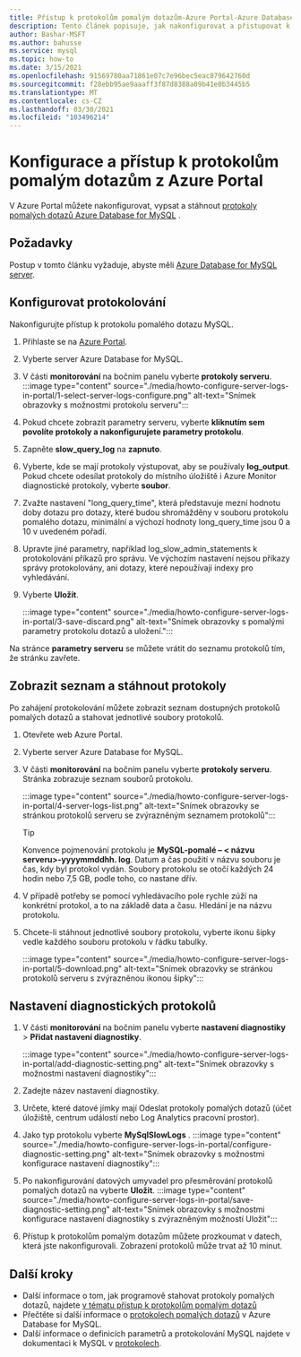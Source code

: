 ```yaml
---
title: Přístup k protokolům pomalým dotazům-Azure Portal-Azure Database for MySQL
description: Tento článek popisuje, jak nakonfigurovat a přistupovat k pomalým protokolům v Azure Database for MySQL z Azure Portal.
author: Bashar-MSFT
ms.author: bahusse
ms.service: mysql
ms.topic: how-to
ms.date: 3/15/2021
ms.openlocfilehash: 91569780aa71861e07c7e96bec5eac879642760d
ms.sourcegitcommit: f28ebb95ae9aaaff3f87d8388a09b41e0b3445b5
ms.translationtype: MT
ms.contentlocale: cs-CZ
ms.lasthandoff: 03/30/2021
ms.locfileid: "103496214"
---
```

# <a name="configure-and-access-slow-query-logs-from-the-azure-portal"></a>Konfigurace a přístup k protokolům pomalým dotazům z Azure Portal

V Azure Portal můžete nakonfigurovat, vypsat a stáhnout [protokoly pomalých dotazů Azure Database for MySQL](concepts-server-logs.md) .

## <a name="prerequisites"></a>Požadavky
Postup v tomto článku vyžaduje, abyste měli [Azure Database for MySQL server](quickstart-create-mysql-server-database-using-azure-portal.md).

## <a name="configure-logging"></a>Konfigurovat protokolování
Nakonfigurujte přístup k protokolu pomalého dotazu MySQL. 

1. Přihlaste se na [Azure Portal](https://portal.azure.com/).

2. Vyberte server Azure Database for MySQL.

3. V části **monitorování** na bočním panelu vyberte **protokoly serveru**. 
   :::image type="content" source="./media/howto-configure-server-logs-in-portal/1-select-server-logs-configure.png" alt-text="Snímek obrazovky s možnostmi protokolu serveru":::

4. Pokud chcete zobrazit parametry serveru, vyberte **kliknutím sem povolíte protokoly a nakonfigurujete parametry protokolu**.

5. Zapněte **slow_query_log** na **zapnuto**.

6. Vyberte, kde se mají protokoly výstupovat, aby se používaly **log_output**. Pokud chcete odesílat protokoly do místního úložiště i Azure Monitor diagnostické protokoly, vyberte **soubor**.

7. Zvažte nastavení "long_query_time", která představuje mezní hodnotu doby dotazu pro dotazy, které budou shromážděny v souboru protokolu pomalého dotazu, minimální a výchozí hodnoty long_query_time jsou 0 a 10 v uvedeném pořadí.

8. Upravte jiné parametry, například log_slow_admin_statements k protokolování příkazů pro správu. Ve výchozím nastavení nejsou příkazy správy protokolovány, ani dotazy, které nepoužívají indexy pro vyhledávání. 

9. Vyberte **Uložit**. 

   :::image type="content" source="./media/howto-configure-server-logs-in-portal/3-save-discard.png" alt-text="Snímek obrazovky s pomalými parametry protokolu dotazů a uložení.":::

Na stránce **parametry serveru** se můžete vrátit do seznamu protokolů tím, že stránku zavřete.

## <a name="view-list-and-download-logs"></a>Zobrazit seznam a stáhnout protokoly
Po zahájení protokolování můžete zobrazit seznam dostupných protokolů pomalých dotazů a stahovat jednotlivé soubory protokolů.

1. Otevřete web Azure Portal.

2. Vyberte server Azure Database for MySQL.

3. V části **monitorování** na bočním panelu vyberte **protokoly serveru**. Stránka zobrazuje seznam souborů protokolu.

   :::image type="content" source="./media/howto-configure-server-logs-in-portal/4-server-logs-list.png" alt-text="Snímek obrazovky se stránkou protokolů serveru se zvýrazněným seznamem protokolů":::

   > [!TIP]
   > Konvence pojmenování protokolu je **MySQL-pomalé – < názvu serveru>-yyyymmddhh. log**. Datum a čas použití v názvu souboru je čas, kdy byl protokol vydán. Soubory protokolu se otočí každých 24 hodin nebo 7,5 GB, podle toho, co nastane dřív. 

4. V případě potřeby se pomocí vyhledávacího pole rychle zúží na konkrétní protokol, a to na základě data a času. Hledání je na názvu protokolu.

5. Chcete-li stáhnout jednotlivé soubory protokolu, vyberte ikonu šipky vedle každého souboru protokolu v řádku tabulky.

   :::image type="content" source="./media/howto-configure-server-logs-in-portal/5-download.png" alt-text="Snímek obrazovky se stránkou protokolů serveru s zvýrazněnou ikonou šipky":::

## <a name="set-up-diagnostic-logs"></a>Nastavení diagnostických protokolů

1. V části **monitorování** na bočním panelu vyberte **nastavení diagnostiky**  >  **Přidat nastavení diagnostiky**.

   :::image type="content" source="./media/howto-configure-server-logs-in-portal/add-diagnostic-setting.png" alt-text="Snímek obrazovky s možnostmi nastavení diagnostiky":::

2. Zadejte název nastavení diagnostiky.

3. Určete, které datové jímky mají Odeslat protokoly pomalých dotazů (účet úložiště, centrum událostí nebo Log Analytics pracovní prostor).

4. Jako typ protokolu vyberte **MySqlSlowLogs** .
:::image type="content" source="./media/howto-configure-server-logs-in-portal/configure-diagnostic-setting.png" alt-text="Snímek obrazovky s možnostmi konfigurace nastavení diagnostiky":::

5. Po nakonfigurování datových umyvadel pro přesměrování protokolů pomalých dotazů na vyberte **Uložit**.
:::image type="content" source="./media/howto-configure-server-logs-in-portal/save-diagnostic-setting.png" alt-text="Snímek obrazovky s možnostmi konfigurace nastavení diagnostiky s zvýrazněným možností Uložit":::

6. Přístup k protokolům pomalým dotazům můžete prozkoumat v datech, která jste nakonfigurovali. Zobrazení protokolů může trvat až 10 minut.

## <a name="next-steps"></a>Další kroky
- Další informace o tom, jak programově stahovat protokoly pomalých dotazů, najdete [v tématu přístup k protokolům pomalým dotazů](howto-configure-server-logs-in-cli.md)
- Přečtěte si další informace o [protokolech pomalých dotazů](concepts-server-logs.md) v Azure Database for MySQL.
- Další informace o definicích parametrů a protokolování MySQL najdete v dokumentaci k MySQL v [protokolech](https://dev.mysql.com/doc/refman/5.7/en/slow-query-log.html).